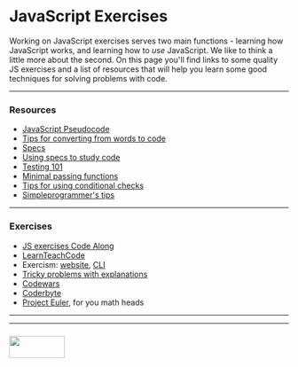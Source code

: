 # JavaScript Exercises

Working on JavaScript exercises serves two main functions - learning how JavaScript works, and learning how to _use_ JavaScript.  We like to think a little more about the second.  On this page you'll find links to some quality JS exercises and a list of resources that will help you learn some good techniques for solving problems with code.

---
### Resources

* [JavaScript Pseudocode](http://dondi.lmu.build/share/intro/pseudocode2js-v02.pdf)  
* [Tips for converting from words to code](https://github.com/elewa-academy/General-Resources/tree/master/docs_src/local-resources/using-js/english2js)
* [Specs](https://elewa-academy.github.io/General-Resources/programming-resources/specs.html)
* [Using specs to study code](https://github.com/elewa-academy/studying-with-specs/tree/master)
* [Testing 101](https://elewa-academy.github.io/General-Resources/programming-resources/testing-101.html#minimal-passing-functions)
* [Minimal passing functions](https://github.com/elewa-academy/General-Resources/tree/master/docs_src/local-resources/using-js/simplestPassingFuncs)  
* [Tips for using conditional checks](https://github.com/elewa-academy/General-Resources/tree/master/docs_src/local-resources/using-js/conditionalChecks)
* [Simpleprogrammer's tips](https://simpleprogrammer.com/solving-problems-breaking-it-down/)

---
### Exercises

* [JS exercises Code Along](https://elewa-academy.github.io/Frontend-Code-Alongs/00-js-exercises/)
* [LearnTeachCode](https://github.com/LearnTeachCode/intro-javascript-class)
* Exercism: [website](https://github.com/exercism/javascript), [CLI](http://exercism.io/languages/javascript/exercises)
* [Tricky problems with explanations](https://github.com/shadkhan/Javascript-Puzzles-for-Fun)  
* [Codewars](https://www.codewars.com)
* [Coderbyte](https://coderbyte.com/)
* [Project Euler](https://projecteuler.net), for you math heads

___
___
### <a href="http://elewa.education/blog" target="_blank"><img src="https://user-images.githubusercontent.com/18554853/34921062-506450ae-f97d-11e7-875f-6feeb26ad72d.png" width="100" height="40"/></a>
